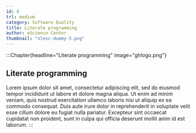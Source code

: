 ```yaml
---
id: 6
trl: medium
category: Software Quality
title: Literate programming
author: eScience Center
thumbnail: "nlesc-dummy-5.png"
---
```


:::Chapter{headline="Literate programming" image="ghlogo.png"}
## Literate programming

Lorem ipsum dolor sit amet, consectetur adipiscing elit, sed do eiusmod tempor incididunt ut labore et dolore magna aliqua. Ut enim ad minim veniam, quis nostrud exercitation ullamco laboris nisi ut aliquip ex ea commodo consequat. Duis aute irure dolor in reprehenderit in voluptate velit esse cillum dolore eu fugiat nulla pariatur. Excepteur sint occaecat cupidatat non proident, sunt in culpa qui officia deserunt mollit anim id est laborum.
:::